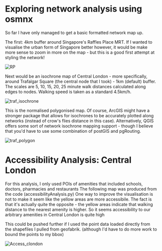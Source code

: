 # Exploring network analysis using osmnx

So far I have only managed to get a basic formatted network map up.

The first: 4km buffer around Singapore's Raffles Place MRT. If I wanted to visualise the urban form of Singapore better however,
it would be make more sense to zoom in more on the map - but this is a good first attempt at styling the network!

![RP](https://i.imgur.com/ikTgp6j.png)

Next would be an isochrone map of Central London - more specifically, around Trafalgar Square (the central node that I took) - 1km (default) buffer.
The scales are 5, 10, 15, 20, 25 minute walk distances calculated along edges to nodes. Walking speed is taken as a standard 4.5km/h.

![traf_isochrone](https://i.imgur.com/taQJnGw.png)

This is the normalised polygonised map. Of course, ArcGIS might have a stronger package that allows for isochrones to be accurately plotted along networks (instead of crow's flies distance in this case).
Alternatively, QGIS offers some sort of network isochrone mapping support - though I believe that you'd have to use some combination of postGIS and pgRouting.

![traf_polygon](https://i.imgur.com/q7ISLNC.png)

# Accessibility Analysis: Central London

For this analysis, I only used POIs of amenities that included schools, doctors, pharmacies and restaurants
The following map was produced from the code (accessibilityAnalysis.py)
One way to improve the visualisation is not to make it seem like the yellow areas are more accessibile.
The fact is that it's actually quite the opposite - the yellow areas indicate that walking distance to the nearest amenity is higher.
So it seems accessibility to our arbitrary amenities in Central London is quite high

This could be pushed further if I used the point data loaded directly from the shapefiles I pulled from geofabrik. 
(although I'd have to do more work to bound the points to my bbox)

![Access_clondon](https://i.imgur.com/waEo0bI.png)

